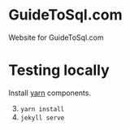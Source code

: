 # GuideToSql.com 
Website for GuideToSql.com 

# Testing locally

Install [yarn](https://yarnpkg.com/lang/en/docs/install) components.

3. `yarn install`
4. `jekyll serve`

